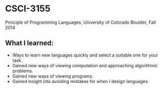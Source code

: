 CSCI-3155
=========

Principle of Programming Languages, University of Colorado Boulder, Fall 2014


What I learned:
------------
* Ways to learn new languages quickly and select a suitable one for your task.
* Gained new ways of viewing computation and approaching algorithmic problems.
* Gained new ways of viewing programs.
* Gained insight into avoiding mistakes for when I design languages.
